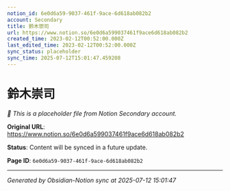 ```yaml
---
notion_id: 6e0d6a59-9037-461f-9ace-6d618ab082b2
account: Secondary
title: 鈴木崇司
url: https://www.notion.so/6e0d6a599037461f9ace6d618ab082b2
created_time: 2023-02-12T00:52:00.000Z
last_edited_time: 2023-02-12T00:52:00.000Z
sync_status: placeholder
sync_time: 2025-07-12T15:01:47.459208
---
```


# 鈴木崇司

*🔄 This is a placeholder file from Notion Secondary account.*

**Original URL**: https://www.notion.so/6e0d6a599037461f9ace6d618ab082b2

**Status**: Content will be synced in a future update.

**Page ID**: `6e0d6a59-9037-461f-9ace-6d618ab082b2`

---

*Generated by Obsidian-Notion sync at 2025-07-12 15:01:47*
